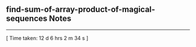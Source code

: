 <h2>find-sum-of-array-product-of-magical-sequences Notes</h2><hr>[ Time taken: 12 d 6 hrs 2 m 34 s ]